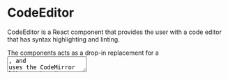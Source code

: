 CodeEditor
=======

CodeEditor is a React component that provides the user with a code editor
that has syntax highlighting and linting.

The components acts as a drop-in replacement for a <textarea>, and uses the
CodeMirror library that is provided as part of WordPress Core.

## Usage

```jsx
import { CodeEditor } from '@wordpress/components';

function editCode() {
	return (
		<CodeEditor
			value={ '<p>This is some <b>HTML</b> code that will have syntax highlighting!</p>' }
			onChange={ value => console.log( value ) }
		/>
	);
}
```

## Props

The component accepts the following props:

### value

The source code to load into the code editor.

- Type: `string`
- Required: Yes

### focus

Whether or not the code editor should be focused.

- Type: `boolean`
- Required: No

### onFocus

The function called when the editor is focused.

- Type: `Function`
- Required: No

### onChange

The function called when the user has modified the source code via the
editor. It is passed the new value as an argument.

- Type: `Function`
- Required: No

### settings

Used to setup the Code Editor and includes options for linting and CodeMirror. By default this will use `window._wpGutenbergCodeEditorSettings`.

- Type: `Object`
- Required: No

### editorRef

A reference to the initialized editor so that it can be dynamically updated from a parent component:

`editorRef={ ( ref ) => this.editorInstance = ref }`

This allows an external component to make changes to the code editor by modifying or updating `this.editorInstance`.

- Type `Function`
- Required: No
